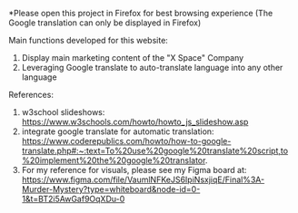 *Please open this project in Firefox for best browsing experience (The Google translation can only be displayed in Firefox)

Main functions developed for this website:
1. Display main marketing content of the "X Space" Company
2. Leveraging Google translate to auto-translate language into any other language

References:
1. w3school slideshows: https://www.w3schools.com/howto/howto_js_slideshow.asp
2. integrate google translate for automatic translation: https://www.coderepublics.com/howto/how-to-google-translate.php#:~:text=To%20use%20google%20translate%20script,to%20implement%20the%20google%20translator.
3. For my reference for visuals, please see my Figma board at: https://www.figma.com/file/VaumlNFKeJS6IpiNsxjiqE/Final%3A-Murder-Mystery?type=whiteboard&node-id=0-1&t=BT2i5AwGaf9OqXDu-0